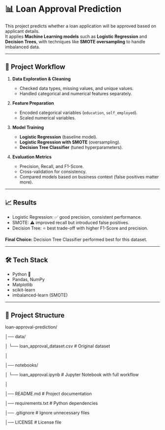 # 📊 Loan Approval Prediction

This project predicts whether a loan application will be approved based on applicant details.  
It applies **Machine Learning models** such as **Logistic Regression** and **Decision Trees**, with techniques like **SMOTE oversampling** to handle imbalanced data.

---

## 🚀 Project Workflow
1. **Data Exploration & Cleaning**  
   - Checked data types, missing values, and unique values.  
   - Handled categorical and numerical features separately.  

2. **Feature Preparation**  
   - Encoded categorical variables (`education`, `self_employed`).  
   - Scaled numerical variables.  

3. **Model Training**  
   - **Logistic Regression** (baseline model).  
   - **Logistic Regression with SMOTE** (oversampling).  
   - **Decision Tree Classifier** (tuned hyperparameters).  

4. **Evaluation Metrics**  
   - Precision, Recall, and F1-Score.  
   - Cross-validation for consistency.  
   - Compared models based on business context (false positives matter more).  

---

## 📈 Results
- Logistic Regression: ✅ good precision, consistent performance.  
- SMOTE: ⚠️ improved recall but introduced false positives.  
- Decision Tree: ⭐ best trade-off with higher F1-Score and precision.  

**Final Choice:** Decision Tree Classifier performed best for this dataset.

---

## 🛠️ Tech Stack
- Python 🐍  
- Pandas, NumPy  
- Matplotlib  
- scikit-learn  
- imbalanced-learn (SMOTE)

---

## 📂 Project Structure
loan-approval-prediction/

│── data/

│     └── loan_approval_dataset.csv       # Original dataset

│

│── notebooks/

│     └── loan_approval.ipynb  # Jupyter Notebook with full workflow

│

│── README.md                           # Project documentation

│── requirements.txt                    # Python dependencies

│── .gitignore                          # Ignore unnecessary files

│── LICENSE                             # License file
